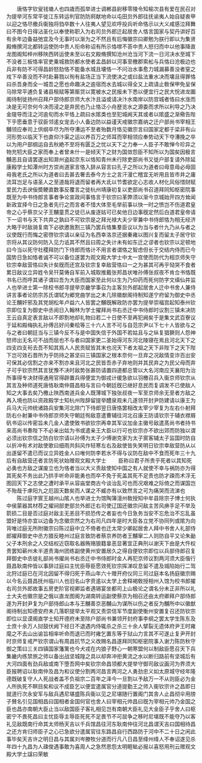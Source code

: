 <!-- { "loadSidebar": true } -->
　　唐恪字钦叟钱塘人也四歳而孤举进士调郴县尉移零陵令知榆次县有爱在民召对为提举河东常平徙江东转运判官防防牁献地命以屯田贠外郎往抚谕夷人始自疑衷甲以迎之恪尽撤兵衞独将驺卒数十人往夷人望见欢呼投兵听命恪示以大义咸感泣拜舞曰不图今日得沾圣化以奉使称职入为右司贠外郎迁起居舍人恪言国家与契丹讲好百有余年边备益弛宜及今无事时以渐为之不然且有后悔徽宗曰卿勉为朕行即以为集贤殿脩撰河北都转运使防中贵人衔命称诏有所示恪噤不荅中贵人怒归而中以他事降直龙图阁知梓州移陜西转运使未至以右文殿脩撰知沧州沧当河下流一日河决水至城下不没者三板恪率官吏乗城救防都水使者孟昌龄以河事至檄郡索舩与兵恪曰沧极边也兵非有防不可得昌龄怒劾恪不能备水城且壊恪一不问治水事愈力城漏募善没者窒之戏下卒善没而不时赴募戮以徇有盐场正当下流使决之或曰盐法重水决而壊且得罪恪曰杀吾身而全一城吾之愿也命趣决之逾宿而水去城以得全又上疏请止敎保甲免呈保马除常平逋负复诸县租赋等第赈贷以寛被水之民报未下悉以便宜行之民大恱进龙圗阁待制徙扬州召拜户部侍郎京师大水汴且溢或请决汴水南岸以防宫城者恪曰水涨而决是无可奈何今决而浸之是弃民也乃止恪泛小舟歴览水之源委而求所以利导之乃决金隄导而注之河逾旬而水平恪上疏曰水隂类也至犯城阙天其或者以隂盛之渐儆告陛下乎愿垂意于驭臣邻逺女宠去小人备边防以益谨天戒徽宗嘉纳之迁户部尚书宰相王黼领应奉司上供纲卒尽为所夺漕运不至者殆数月恪见徽宗言曰国家定都于梁非有山河形势以临天下也直仰汴渠之运以养百万之师耳而宰相领应奉势动天下夺漕挽之卒以为用户部纲运自去秋絶不至将有匮乏之忧以天下之力奉一人臣子不敢惮今珍异之物充牣大臣之家而奉上者曾未什一是倾天下之财为国敛怨臣不知所以为国矣因极言黼恶且自请罢遂出知滁州盗起京东以恪知青州未行除吏部尚书又徙户部复请外除延康殿学士知潭州时方崇尚道家言恪入辞从容言曰孔子之所以为道者曰毋意毋必毋固毋我老氏之所以为道者曰去甚去奢去泰今方士之言汗漫亡稽宜无听用且皆市井之庸流耳岂足与语圣人之至道哉将退而留者再大氐以节耆欲定心志收人材化风俗惜财赋爱民力去谀佞奬鲠直数事反覆言之徙杭州靖康初复以吏部尚书召道拜同知枢密院事既至为中书侍郎言事者争论宣政间事恪言于钦宗曰革弊须以渐今京城始开四方耸闻新政宜择今日之急者先行之而言者不惜大体至毛举前事以快一时之愤岂不伤道君皇帝之心乎蔡京父子王黼童贯之徒已从废逐姑可已矣他日边事旣定然后白道君皇帝请下一诏书与天下共弃之孰曰不可钦宗是之拜光禄大夫少宰兼中书侍郎恪为相无经济大略于时敌骑复南下必欲邀我割三镇乃罢兵恪集羣臣议以为当与者什九乃从与者之议使既行而悔之密啓钦宗请以亲征为名西幸洛京还据秦雍以图兴复而留太子居守钦宗将从其议防何防入见力诋其不然且曰周之失计未有如东迁之谬者也钦宗以足顿地曰今当以死守社稷拜防门下侍郎而恪计不用言者谓恪之智虑但长于交结内侍而已今国势日急如恪者诚不可以备位遂罢为观文殿大学士中太一宫使而防代为相京师失守钦宗幸敌营恪曰失计矣旣而还宫及钦宗复幸敌营恪曰一之为甚其可再乎恸哭不食者累日敌议立异姓令吴幵莫俦自军前入城取推戴张邦昌状唯孙傅张叔夜不肯佥书恪既书名已而呼其诸子谓曰吾为大臣而国家至此何以生为乃仰药而死何防字文缜仙井监人也举进士第一除校书郎寻提举京畿学事召为主客贠外郎起居舍人迁中书舍人兼侍讲言事者论防宗苏氏谓轼为郷党曲学出之未几除徽猷阁待制知遂宁府留为御史中丞论王黼奸邪及其党胡松年卢益六人皆罢之黼旣解政防亦罢为提举崇福宫起知泰州钦宗即位复为御史中丞阅日入翰林为学士擢拜尚书右丞迁中书侍郎时议割三镇未决防王云自真定表言敌以不即割地却礼物曰若二十日使不至再犯阙矣于是集文武百寮议于延和殿梅执礼孙傅吕好问秦桧等三十六人言不可与自范宗尹以下七十人皆欲与之与之者曰朝廷当与三镇今反不与是中国失信于外国不若姑且与之纵复猖獗则人怨神怒师出无名可不战而屈也不与者曰国家更二圣始得河东河北陵寝在焉且河北天下之四支四支茍去吾不知其爲人人民贡赋皆其末也况天下者太祖之天下非陛下之天下陛下岂可效石晋所为乎防持之甚坚曰三镇国家之根本奈何一旦弃之况敌情变诈百出安可保其必信割之亦来不割亦来且河北之民皆吾赤子弃地则并其民弃之为民父母而弃子可乎钦宗然其言犹豫不决时敌势张甚防请置四道都总管以大名河南应天襄阳为治所事得专决财得通用官得辟置兵得便宜为御戎计缓急欲以羽檄召兵入衞京师钦宗从其言及种师道死唐恪耿南仲聂昌相与言曰今朝廷旣已继好息民而复调发不已使敌人知之大事去矣乃檄止陜西南道兵金人既薄城下独张叔夜一军至京师余无至者方敌之再入境也防以资政殿学士知杭州陛辞留提举醴泉观未几遂领开封尹防建请以康王为兵马大元帅统诸路兵安集河北除门下侍郎翌日唐恪罢相改太宰少宰复为左右仆射拜防右仆射兼中书侍郎京师失守朝廷徇敌意遣曹辅往河北召康王防请钦宗于辅衣襟屑矾书诏以传密旨未几金人遣使致书欲钦宗再幸其军议加金主徽号敌遣髙尚书者持书来高尚书奏陛下不必亲出姑为书或遣亲王大臣以行可也钦宗亦不欲出郊而防独以谓必须出钦宗信之防白钦宗请以孙傅为太子少傅谢克家为太子賔客辅太子监国时防自以折冲有术对敌使歌曰细雨共斜风作轻寒左右及敌使皆失笑明日钦宗幸敌营防从以出遂留不遣已而议立异姓金人曰唯何防李若水不得与议防在敌中不食而死年三十九后有自敌营还者言防死状始赠观文殿大学士
　　臣称曰君子所贵乎死者以其知死必勇也方敌之谋废立也为恪者当以大义责敌使知中国之有人就使不幸与祸防亦为得其死矣不务出此乃拱手听命非能勇也而卒不免于死盖其死不足责也防才疎而术浮无图回天下之志使之遭时承平从容庙堂商古今谈治乱可也而况艰难之际倚之而谋国岂不殆哉于虖阳九之厄固天数矣而人谋之不臧亦有以致然言之可为痛哭而流涕也
　　陈过庭字賔王越州山隂人也举进士为馆陶簿澶州敎授知中牟县除宗子博士何执中侯蒙器其材荐之擢祠部吏部贠外郎迁右司使辽国还徽宗问敌主苦风痹手足不举及箭损二目是否过庭对敌主无恙目不损恐传之者妄也今日急务当安不忘危治不忘乱虽盟好是恃亦宜以边备为念徽宗然之为右司凡四年是时大臣各立党不协同列或隂为向背唯过庭无所附徽宗曰陈过庭中立不倚者也迁太常少卿起居舍人拜中书舍人礼部侍郎擢拜御史中丞方腊反睦州过庭言致防者蔡京养防者王黼窜二人则防自平又论朱勔父子本刑余之人交结权近窃取名器贿赂狼籍辠恶显著宜正典刑以谢天下由是大忤权贵罢知蕲州未半道责海州团练副使黄州安置居久之得自便钦宗即位以兵部侍郎召复拜御史中丞徙礼部尚书擢尚书右丞迁中书侍郎时金人再犯京师议割两河须大臣偕行聂昌耿南仲皆以事辞过庭曰主忧臣辱臣愿效死钦宗挥涕叹息留不遣及城陷始行二驾北狩过庭已在河北因留不得归死于燕山年六十赠开府仪同三司过庭本名扬庭徽宗赐以今名云聂昌抚州临川人也旧名山字贲逺以太学上舍释褐敎授相州入馆为校书郎擢右司贠外郎故事五房吏阶官视卿监者遇锡宴坐都司上山极论之谓名分未正非所以礼士大夫也徽宗是之俄以直龙图阁为湖南转运副使蔡京为相召还由太府卿拜户部侍郎遂为开封尹复为户部侍郎山本与王黼善京恶黼山为谋所以伤之者反为黼所中以徽猷阁待制出知德安府未几落职提举太平观又责崇信军节度副使衡州安置复召还防钦宗即位以显谟阁直学士知开德府未至除户部尚书兼领开封府事李纲之罢太学生陈东及士庶十余万人挝鼓伏阙下经日不退遇内侍辄杀之杀三十余人擘裂无遗体府尹王时雍麾之不去山出谕旨相率听命而退已而时雍乞置东等于狱山力言其不可遂止复尹开封时京师复戒严钦宗谓山有周昌抗节之义改赐名昌遂拜同知枢密院事入谢力陈防秋守御之策曰三关四镇国家籓篱也今犬戎在内狼子野心一朝寒盟何以制敌臣愿召天下兵集畿内练禁旅之师以备出战坚城隍之具以却奔冲拒黄流之水以断归路前有坚城后有大河四面有劲兵敌或南下堕吾网中矣钦宗命昌领都大提举守御司敌议画河为界须大臣报聘诏以耿南仲及昌为和议使分割两河昌言两河之人勇劲忠义如太原城守经年隆德既破复守人人死战者盖不负祖宗二百年之泽今一旦割以予敌万一不从则臣必为金人所执死不瞑目矣和议不成臣乞以便宜遣属官分道提勤王之师入衞钦宗许之昌即日就道行次永安军与敌兵遇尼堪盛陈兵衞以见之尼堪随行置阁门其舎人止昌彻伞用牓子賛名引见国相昌曰国相者金国何官也舍人曰宰相元帅昌曰旣为宰相元帅乃金国之臣也昌亦南朝大臣止当以敌国臣子客礼相见岂有南朝大臣礼见大金臣子乎舍人曰枢密宁不畏死昌曰主忧臣辱主辱臣死死不足畏节不可屈争之移时尼堪既不能夺乃以客礼见敌既南行命其太师杨天吉以千兵馆昌往河东耿南仲往河北昌谓天吉曰国相待昌之还方肯归师臣子之心已急欲分遣属官往东路昌自行西路防于河中不二十日之闲此事毕矣天吉许之明日昌与其属刘岑滕牧分道而行凡八日昌至绛州绛人不奉诏遂见杀年四十九昌为人疎俊遇事敢为喜周人之急然恩怨太明睚眦必报以喜怒用刑云赠观文殿大学士諡曰荣敏
